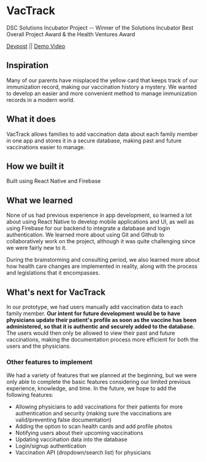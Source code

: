 # VacTrack
DSC Solutions Incubator Project -- Winner of the Solutions Incubator Best Overall Project Award & the Health Ventures Award

[Devpost](https://devpost.com/software/vactrack) ||
[Demo Video](https://www.youtube.com/watch?v=qrRR5DVZTqo "VacTrack Demo Video")

## Inspiration
Many of our parents have misplaced the yellow card that keeps track of our immunization record,  making our vaccination history a mystery. We wanted to develop an easier and more convenient method to manage immunization records in a modern world.

## What it does
VacTrack allows families to add vaccination data about each family member in one app and stores it in a secure database, making past and future vaccinations easier to manage.

## How we built it
Built using React Native and Firebase 

## What we learned
None of us had previous experience in app development, so learned a lot about using React Native to develop mobile applications and UI, as well as using Firebase for our backend to integrate a database and login authentication. We learned more about using Git and Github to collaboratively work on the project, although it was quite challenging since we were fairly new to it. 

During the brainstorming and consulting period, we also learned more about how health care changes are implemented in reality, along with the process and legislations that it encompasses.

## What's next for VacTrack
In our prototype, we had users manually add vaccination data to each family member. **Our intent for future development would be to have physicians update their patient's profile as soon as the vaccine has been administered, so that it is authentic and securely added to the database.** The users would then only be allowed to view their past and future vaccinations, making the documentation process more efficient for both the users and the physicians.

### Other features to implement
We had a variety of features that we planned at the beginning, but we were only able to complete the basic features considering our limited previous experience, knowledge, and time. In the future, we hope to add the following features:
- Allowing physicians to add vaccinations for their patients for more authentication and security (making sure the vaccinations are valid/preventing false documentation)
- Adding the option to scan health cards and add profile photos
- Notifying users about their upcoming vaccinations
- Updating vaccination data into the database
- Login/signup authentication
- Vaccination API (dropdown/search list) for physicians
